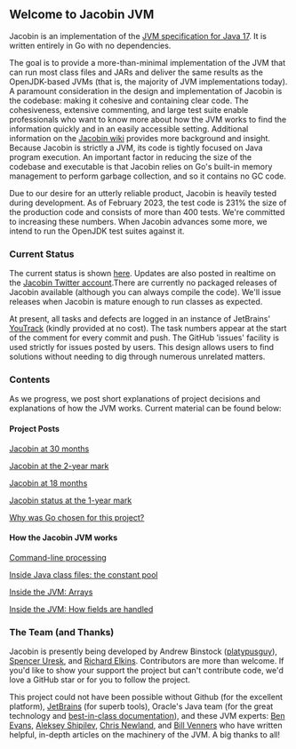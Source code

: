 ## Welcome to Jacobin JVM

Jacobin is an implementation of the [JVM specification for Java 17](https://docs.oracle.com/javase/specs/jvms/se17/html/). It is written entirely in Go with no dependencies. 

The goal is to provide a more-than-minimal implementation of the JVM that can run most class files and JARs and deliver the same results as the OpenJDK-based JVMs (that is, the majority of JVM implementations today). A paramount consideration in the design and implementation of Jacobin is the codebase: making it cohesive and containing clear code. The cohesiveness, extensive commenting, and large test suite enable professionals who want to know more about how the JVM works to find the information quickly and in an easily accessible setting. Additional information on the [Jacobin wiki](https://github.com/platypusguy/jacobin/wiki/Jacobin-Documentation-Home) provides more background and insight. Because Jacobin is strictly a JVM, its code is tightly focused on Java program execution. An important factor in reducing the size of the codebase and executable is that Jacobin relies on Go's built-in memory management to perform garbage collection, and so it contains no GC code.

Due to our desire for an utterly reliable product, Jacobin is heavily tested during development. As of February 2023, the test code is 231% the size of the production code and consists of more than 400 tests. We're committed to increasing these numbers. When Jacobin advances some more, we intend to run the OpenJDK test suites against it. 

### Current Status

The current status is shown [here](https://github.com/platypusguy/jacobin). Updates are also posted in realtime on the [Jacobin Twitter account](https://twitter.com/jacobin_jvm).There are currently no packaged releases of Jacobin available (although you can always compile the code). We'll issue releases when Jacobin is mature enough to run classes as expected.

At present, all tasks and defects are logged in an instance of JetBrains' [YouTrack](https://www.jetbrains.com/youtrack/) (kindly provided at no cost). The task numbers appear at the start of the comment for every commit and push. The GitHub 'issues' facility is used strictly for issues posted by users. This design allows users to find solutions without needing to dig through numerous unrelated matters. 

### Contents

As we progress, we post short explanations of project decisions and explanations of how the JVM works. Current material can be found below:

#### Project Posts

[Jacobin at 30 months]( http://binstock.blogspot.com/2024/02/jacobin-jvm-at-30-months.html)

[Jacobin at the 2-year mark](http://binstock.blogspot.com/2023/08/jacobin-at-2-year-mark.html)

[Jacobin at 18 months](http://binstock.blogspot.com/2023/02/jacobin-jvm-at-18-months.html)

[Jacobin status at the 1-year mark](http://binstock.blogspot.com/2022/08/jacobin-jvm-at-1-year-mark.html)

[Why was Go chosen for this project?](http://binstock.blogspot.com/2021/08/a-whole-new-project-jvm.html)

#### How the Jacobin JVM works
[Command-line processing](https://github.com/platypusguy/jacobin/wiki/Command-line-Processing)

[Inside Java class files: the constant pool](https://blogs.oracle.com/javamagazine/post/java-class-file-constant-pool)

[Inside the JVM: Arrays](https://blogs.oracle.com/javamagazine/post/java-array-objects)

[Inside the JVM: How fields are handled](https://github.com/platypusguy/jacobin/wiki/How-Fields-are-Handled-in-the-JVM)

### The Team (and Thanks)
Jacobin is presently being developed by Andrew Binstock ([platypusguy](https://github.com/platypusguy/)), [Spencer Uresk](https://twitter.com/suresk), and [Richard Elkins](https://twitter.com/texadactyl). Contributors are more than welcome. If you'd like to show your support the project but can't contribute code, we'd love a GitHub star or for you to follow the project. 

This project could not have been possible without Github (for the excellent platform), [JetBrains](https://www.jetbrains.com/go/) (for superb tools), Oracle's Java team (for the great technology and [best-in-class documentation](https://docs.oracle.com/javase/specs/index.html)), and these JVM experts: [Ben Evans](https://github.com/kittylyst), [Aleksey Shipilev](https://shipilev.net/), [Chris Newland](https://github.com/sponsors/chriswhocodes), and [Bill Venners](https://github.com/bvenners) who have written helpful, in-depth articles on the machinery of the JVM. A big thanks to all!
